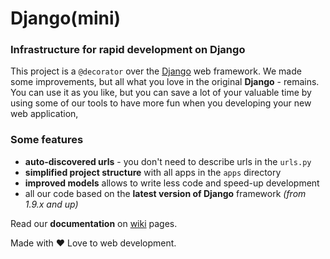 # Django(mini)

### Infrastructure for rapid development on Django

This project is a `@decorator` over the [Django](http://djangoproject.com) web framework. We made some improvements, but all what you love in the original **Django** - remains. You can use it as you like, but you can save a lot of your valuable time by using some of our tools to have more fun when you developing your new web application,

### Some features

- **auto-discovered urls** - you don't need to describe urls in the `urls.py`
- **simplified project structure** with all apps in the `apps` directory
- **improved models** allows to write less code and speed-up development
- all our code based on the **latest version of Django** framework *(from 1.9.x and up)*

Read our **documentation** on [wiki](//github.com/djangomini/djangomini/wiki) pages.

Made with ♥️ Love to web development.
